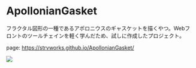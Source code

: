 # ApollonianGasket
フラクタル図形の一種であるアポロニウスのギャスケットを描くやつ。Webフロントのツールチェインを軽く学んだため、試しに作成したプロジェクト。

page: https://strvworks.github.io/ApollonianGasket/

![](https://raw.githubusercontent.com/strvworks/ApollonianGasket/master/sample_image.jpg)
